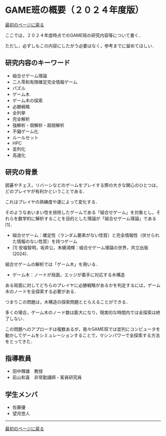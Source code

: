 # GAME班の概要（２０２４年度版）

<a href="../readme.md?id=summary">最初のページに戻る</a>

ここでは，２０２４年度時点でのGAME班の研究内容等について書く．

ただし，必ずしもこの内容にしたがう必要はなく，参考までに留めてほしい．


## 研究内容のキーワード

- 組合せゲーム理論
- 二人零和有限確定完全情報ゲーム
- パズル
- ゲーム木
- ゲーム木の探索
- 必勝戦略
- 全列挙
- 完全解析
- 強解析・弱解析・超弱解析
- 不偏ゲーム化
- ルールセット
- HPC
- 並列化
- 高速化

## 研究の背景

囲碁やチェス，リバーシなどのゲームをプレイする際の大きな関心のひとつは，どのプレイヤが有利かということである．

これはプレイヤの熟練度や運によって変化する．

そのようなあいまい性を排除したゲームである「組合せゲーム」を対象とし，それらを数学的に解析することを目的とした理論が「組合せゲーム理論」である[1]．

- 組合せゲーム：確定性（ランダム要素がない性質）と完全情報性（伏せられた情報のない性質）を持つゲーム
- [1]  安福智明，坂井公，末續鴻輝：組合せゲーム理論の世界，共立出版(2024)．

組合せゲームの解析では「ゲーム木」を用いる．

- ゲーム木：ノードが局面，エッジが着手に対応する木構造

ある局面に対してどちらのプレイヤに必勝戦略があるかを判定するには，ゲーム木のノードを全探索する必要がある．

つまりこの問題は，木構造の探索問題ととらえることができる．

多くの場合，ゲーム木のノード数は膨大になり，現実的な時間内では全探索は終了しない．

この問題へのアプローチは複数あるが，我々GAME班では並列にコンピュータを動かしてゲームをシミュレーションすることで，マシンパワーで全探索する方法をとってきた．

## 指導教員

- 田中輝雄　教授
- 前山和喜　非常勤講師・客員研究員

## 学生メンバ

- 佐藤優
- 望月悠人

---

<a href="../readme.md?id=summary">最初のページに戻る</a>